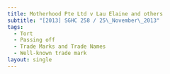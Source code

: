 ```yaml
---
title: Motherhood Pte Ltd v Lau Elaine and others
subtitle: "[2013] SGHC 258 / 25\_November\_2013"
tags:
  - Tort
  - Passing off
  - Trade Marks and Trade Names
  - Well-known trade mark
layout: single
---
```


